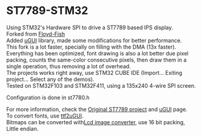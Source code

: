 # ST7789-STM32
Using STM32's Hardware SPI to drive a ST7789 based IPS display.<br>
Forked from [Floyd-Fish](https://github.com/Floyd-Fish/ST7789-STM32)<br>
Added [uGUI](https://github.com/achimdoebler/UGUI) library, made some modifications for better performance.<br>
This fork is a lot faster, specially on filling with the DMA (13x faster).<br>
Everything has been optimized, font drawing is also a lot better due pixel packing, counts the same-color consecutive pixels,
then draw them in a single operation, thus removing a lot of overhead.<br>
The projects works right away, use STM32 CUBE IDE (Import... Exiting project... Select any of the demos).<br>
Tested on STM32F103 and STM32F411, using a 135x240 4-wire SPI screen.<br>

Configuration is done in st7780.h<br>

For more information, check the [Original ST7789 project](https://github.com/Floyd-Fish/ST7789-STM32) and [uGUI](https://github.com/achimdoebler/UGUI) page.<br>
To convert fonts, use [ttf2uGUI](https://github.com/AriZuu/ttf2ugui).<br>
Bitmaps can be converted with[Lcd image converter](https://sourceforge.net/projects/lcd-image-converter/), use 16 bit packing, Little endian.<br>
